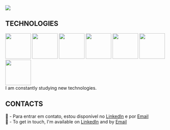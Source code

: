 <img src="https://user-images.githubusercontent.com/95272518/148742172-74a2651d-e944-4e26-a0ff-5cd7ace67e3c.jpg">
<h2>TECHNOLOGIES</h2>
<div float="left">
<img width="80" src="https://user-images.githubusercontent.com/95272518/148610021-f2633191-9ca6-4a21-94d6-79760dfbb3c3.png">
<img width="80" src="https://user-images.githubusercontent.com/95272518/148610038-e5b5ddd1-85f1-429d-89cc-5fe724f9f9c9.png">
<img width="80" src="https://user-images.githubusercontent.com/95272518/148610083-f759e163-3150-40d4-b8a6-9c5fa18dd1b2.png">
<img width="80" src="https://user-images.githubusercontent.com/95272518/148610108-f2db0fe8-def1-4531-bf78-d598fe862088.png">
<img width="80" src="https://user-images.githubusercontent.com/95272518/148610134-bbf25812-d9d4-4904-ab95-45a35ec2fdcd.png">
<img width="80" src="https://user-images.githubusercontent.com/95272518/148610141-131e7d90-36c9-42b5-8e2c-e8f4a1d3f765.png">
<img width="80" src="https://user-images.githubusercontent.com/95272518/148610154-b31ee2e7-87ec-4a58-93a6-7d1a736d2d1d.png">

</div>
<div>I am constantly studying new technologies.</div>
<h2>CONTACTS</h2>
<div>💬 - Para entrar em contato, estou disponível no <a href="https://linkedin.com/in/markley-sales/">LinkedIn</a> e por <a href="mailto:marksales.dev.eng@gmail.com">Email</a><br>
   💬 - To get in touch, I'm available on <a href="https://linkedin.com/in/markley-sales/">LinkedIn</a> and by <a href="mailto:marksales.dev.eng@gmail.com">Email</a>





<!--
**MarkleySales/MarkleySales** is a ✨ _special_ ✨ repository because its `README.md` (this file) appears on your GitHub profile.

Here are some ideas to get you started:

- 🔭 
- 🌱 
- 👯 
- 🤔 
-   
- 📫 
- 😄 
- ⚡ 
-->
